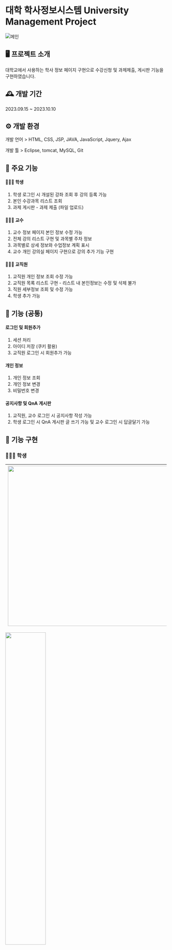 # 대학 학사정보시스템 University Management Project

![메인](https://github.com/10-Sion/September_Project/assets/140682709/5f7b109f-2e75-4b05-a86b-984ec8829f8b)


## 🖥️ 프로젝트 소개
대학교에서 사용하는 학사 정보 페이지 구현으로 수강신청 및 과제제출, 게시판 기능을 구현하였습니다.

## 🕰️ 개발 기간
2023.09.15 ~ 2023.10.10

## ⚙️ 개발 환경
개발 언어 > 
HTML, CSS, JSP, JAVA, JavaScript, Jquery, Ajax

개발 툴 > 
Eclipse, tomcat, MySQL, Git 

## 📌 주요 기능
#### 👩🏻‍🎓 학생
1. 학생 로그인 시 개설된 강좌 조회 후 강의 등록 가능
2. 본인 수강과목 리스트 조회
3. 과제 게시판 - 과제 제출 (파일 업로드)

#### 👨🏻‍🏫 교수
1. 교수 정보 페이지 본인 정보 수정 가능
2. 전체 강의 리스트 구현 및 과목별 주차 정보
3. 과목별로 상세 정보와 수업정보 계획 표시
4. 교수 개인 강의실 페이지 구현으로 강의 추가 기능 구현

#### 👨🏻‍💼 교직원
1. 교직원 개인 정보 조회 수정 가능
2. 교직원 목록 리스트 구현 - 리스트 내 본인정보는 수정 및 삭제 불가
3. 직원 세부정보 조회 및 수정 가능
4. 학생 추가 가능

## 📖 기능 (공통)
#### 로그인 및 회원추가
1. 세션 처리
2. 아이디 저장 (쿠키 활용)
3. 교직원 로그인 시 회원추가 가능
   
#### 개인 정보
1. 개인 정보 조회
2. 개인 정보 변경
3. 비밀번호 변경

#### 공지사항 및 QnA 게시판
1. 교직원, 교수 로그인 시 공지사항 작성 가능
2. 학생 로그인 시 QnA 게시판 글 쓰기 가능 및 교수 로그인 시 답글달기 가능

## 📖 기능 구현
### 👩🏻‍🎓 학생
|<img src = "https://github.com/10-Sion/September_Project/assets/140682709/3ca1b4ca-660c-4a19-a733-6475d5fd2f31" width="500">|<img src = "https://github.com/10-Sion/September_Project/assets/140682709/d6545d79-ff3e-4607-9d9f-fb99d60ca884" width="500">
|:---:|:---:|

<img src = "https://github.com/10-Sion/September_Project/assets/140682709/6dbedd0b-62f8-44fd-bbfb-3d881f533ad3" width="50%" height="50%">


## 👨🏻‍🏫 교수
<img src = "https://github.com/10-Sion/September_Project/assets/140682709/b2ea9f5d-257d-4983-ad39-1ff7fcb4ef01" width="40%" height="40%">
<img src = "https://github.com/10-Sion/September_Project/assets/140682709/8c6258c3-9de7-4f61-8130-285d6bc5b066" width="40%" height="40%">

<img src = "https://github.com/10-Sion/September_Project/assets/140682709/34888ecb-9224-4cb0-9681-872a4a4acc11" width="40%" height="40%">
<img src = "https://github.com/10-Sion/September_Project/assets/140682709/8bbc4908-6fc1-487a-aa2b-f1dbde975f5c" width="40%" height="40%">

## 📖 학사 일정 캘린더
![그림10](https://github.com/10-Sion/September_Project/assets/140682709/be56696f-f0f8-4874-b096-54bcd4f68c24)

## 👨🏻‍💼 교직원
<img src = "https://github.com/10-Sion/September_Project/assets/140682709/f690ccf3-3adc-4394-b6c2-fe4efcb13465" width="40%" height="40%">

<img src = "https://github.com/10-Sion/September_Project/assets/140682709/a3a0fdee-048f-4aa2-86db-6f9be5757c6e" width="40%" height="40%">

<img src = "https://github.com/10-Sion/September_Project/assets/140682709/fbdfdf04-e7d1-432f-90b2-4dda45864f33" width="40%" height="40%">

## 📖 게시판 기능
![그림15](https://github.com/10-Sion/September_Project/assets/140682709/5db233de-5780-4375-a5c3-d14931d14979)

<img src = "https://github.com/10-Sion/September_Project/assets/140682709/9dc8e15f-f26a-4ff9-b644-34b9eef153a4" width="40%" height="40%">
<img src = "https://github.com/10-Sion/September_Project/assets/140682709/2f7269ae-eb0d-4052-984f-e7fbf95fdc03" width="40%" height="40%">

## 📖 메인페이지 하단 및 중앙 영상시청 기능
<img src = "https://github.com/10-Sion/September_Project/assets/140682709/524a39fb-28ac-489d-8f72-674c456f5caf" width="40%" height="40%">
<img src = "https://github.com/10-Sion/September_Project/assets/140682709/720a50ee-6dcb-4991-8bad-9e94795e7a31" width="40%" height="40%">

